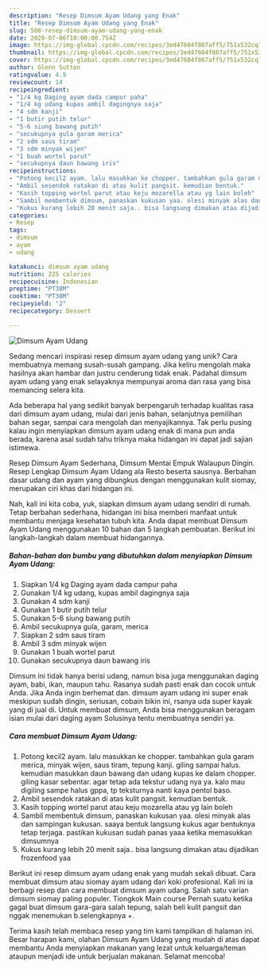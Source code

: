 ```yaml
---
description: "Resep Dimsum Ayam Udang yang Enak"
title: "Resep Dimsum Ayam Udang yang Enak"
slug: 508-resep-dimsum-ayam-udang-yang-enak
date: 2020-07-06T10:00:00.754Z
image: https://img-global.cpcdn.com/recipes/3ed47604f807aff5/751x532cq70/dimsum-ayam-udang-foto-resep-utama.jpg
thumbnail: https://img-global.cpcdn.com/recipes/3ed47604f807aff5/751x532cq70/dimsum-ayam-udang-foto-resep-utama.jpg
cover: https://img-global.cpcdn.com/recipes/3ed47604f807aff5/751x532cq70/dimsum-ayam-udang-foto-resep-utama.jpg
author: Glenn Sutton
ratingvalue: 4.9
reviewcount: 14
recipeingredient:
- "1/4 kg Daging ayam dada campur paha"
- "1/4 kg udang kupas ambil dagingnya saja"
- "4 sdm kanji"
- "1 butir putih telur"
- "5-6 siung bawang putih"
- "secukupnya gula garam merica"
- "2 sdm saus tiram"
- "3 sdm minyak wijen"
- "1 buah wortel parut"
- "secukupnya daun bawang iris"
recipeinstructions:
- "Potong kecil2 ayam. lalu masukkan ke chopper. tambahkan gula garam merica, minyak wijen, saus tiram, tepung kanji. giling sampai halus. kemudian masukkan daun bawang dan udang kupas ke dalam chopper. giling kasar sebentar. agar tetap ada tekstur udang nya ya. kalo mau digiling sampe halus gppa, tp teksturnya nanti kaya pentol baso."
- "Ambil sesendok ratakan di atas kulit pangsit. kemudian bentuk."
- "Kasih topping wortel parut atau keju mozarella atau yg lain boleh"
- "Sambil membentuk dimsum, panaskan kukusan yaa. olesi minyak alas dan sampingan kukusan. saaya bentuk langsung kukus agar bentuknya tetap terjaga. pastikan kukusan sudah panas yaaa ketika memasukkan dimsumnya"
- "Kukus kurang lebih 20 menit saja.. bisa langsung dimakan atau dijadikan frozenfood yaa"
categories:
- Resep
tags:
- dimsum
- ayam
- udang

katakunci: dimsum ayam udang 
nutrition: 225 calories
recipecuisine: Indonesian
preptime: "PT38M"
cooktime: "PT38M"
recipeyield: "2"
recipecategory: Dessert

---
```



![Dimsum Ayam Udang](https://img-global.cpcdn.com/recipes/3ed47604f807aff5/751x532cq70/dimsum-ayam-udang-foto-resep-utama.jpg)

Sedang mencari inspirasi resep dimsum ayam udang yang unik? Cara membuatnya memang susah-susah gampang. Jika keliru mengolah maka hasilnya akan hambar dan justru cenderung tidak enak. Padahal dimsum ayam udang yang enak selayaknya mempunyai aroma dan rasa yang bisa memancing selera kita.

Ada beberapa hal yang sedikit banyak berpengaruh terhadap kualitas rasa dari dimsum ayam udang, mulai dari jenis bahan, selanjutnya pemilihan bahan segar, sampai cara mengolah dan menyajikannya. Tak perlu pusing kalau ingin menyiapkan dimsum ayam udang enak di mana pun anda berada, karena asal sudah tahu triknya maka hidangan ini dapat jadi sajian istimewa.

Resep Dimsum Ayam Sederhana, Dimsum Mentai Empuk Walaupun Dingin. Resep Lengkap Dimsum Ayam Udang ala Resto beserta sausnya. Berbahan dasar udang dan ayam yang dibungkus dengan menggunakan kulit siomay, merupakan ciri khas dari hidangan ini.


Nah, kali ini kita coba, yuk, siapkan dimsum ayam udang sendiri di rumah. Tetap berbahan sederhana, hidangan ini bisa memberi manfaat untuk membantu menjaga kesehatan tubuh kita. Anda dapat membuat Dimsum Ayam Udang menggunakan 10 bahan dan 5 langkah pembuatan. Berikut ini langkah-langkah dalam membuat hidangannya.

<!--inarticleads1-->

##### Bahan-bahan dan bumbu yang dibutuhkan dalam menyiapkan Dimsum Ayam Udang:

1. Siapkan 1/4 kg Daging ayam dada campur paha
1. Gunakan 1/4 kg udang, kupas ambil dagingnya saja
1. Gunakan 4 sdm kanji
1. Gunakan 1 butir putih telur
1. Gunakan 5-6 siung bawang putih
1. Ambil secukupnya gula, garam, merica
1. Siapkan 2 sdm saus tiram
1. Ambil 3 sdm minyak wijen
1. Gunakan 1 buah wortel parut
1. Gunakan secukupnya daun bawang iris


Dimsum ini tidak hanya berisi udang, namun bisa juga menggunakan daging ayam, babi, ikan, maupun tahu. Rasanya sudah pasti enak dan cocok untuk Anda. Jika Anda ingin berhemat dan. dimsum ayam udang ini super enak meskipun sudah dingin, seriusan, cobain bikin ini, rsanya uda super kayak yang di jual di. Untuk membuat dimsum, Anda bisa menggunakan beragam isian mulai dari daging ayam Solusinya tentu membuatnya sendiri ya. 

<!--inarticleads2-->

##### Cara membuat Dimsum Ayam Udang:

1. Potong kecil2 ayam. lalu masukkan ke chopper. tambahkan gula garam merica, minyak wijen, saus tiram, tepung kanji. giling sampai halus. kemudian masukkan daun bawang dan udang kupas ke dalam chopper. giling kasar sebentar. agar tetap ada tekstur udang nya ya. kalo mau digiling sampe halus gppa, tp teksturnya nanti kaya pentol baso.
1. Ambil sesendok ratakan di atas kulit pangsit. kemudian bentuk.
1. Kasih topping wortel parut atau keju mozarella atau yg lain boleh
1. Sambil membentuk dimsum, panaskan kukusan yaa. olesi minyak alas dan sampingan kukusan. saaya bentuk langsung kukus agar bentuknya tetap terjaga. pastikan kukusan sudah panas yaaa ketika memasukkan dimsumnya
1. Kukus kurang lebih 20 menit saja.. bisa langsung dimakan atau dijadikan frozenfood yaa


Berikut ini resep dimsum ayam udang enak yang mudah sekali dibuat. Cara membuat dimsum atau siomay ayam udang dari koki profesional. Kali ini ia berbagi resep dan cara membuat dimsum ayam udang. Salah satu varian dimsum siomay paling populer. Tiongkok Main course Pernah suatu ketika gagal buat dimsum gara-gara salah tepung, salah beli kulit pangsit dan nggak menemukan b.selengkapnya +. 

Terima kasih telah membaca resep yang tim kami tampilkan di halaman ini. Besar harapan kami, olahan Dimsum Ayam Udang yang mudah di atas dapat membantu Anda menyiapkan makanan yang lezat untuk keluarga/teman ataupun menjadi ide untuk berjualan makanan. Selamat mencoba!
